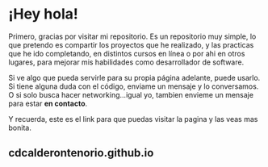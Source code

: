 # ¡Hey hola!

Primero, gracias por visitar mi repositorio. Es un repositorio muy simple, lo que pretendo es compartir los proyectos que he realizado, y las practicas que he ido completando, en distintos cursos en línea o por ahi en otros lugares, para mejorar  mis habilidades como desarrollador de software.

Si ve algo que pueda servirle para su propia página adelante, puede usarlo. Si tiene alguna duda con el código, enviame un mensaje y lo conversamos. O si solo busca hacer networking...igual yo, tambien envieme un mensaje para estar **en contacto**. 

Y recuerda, este es el link para que puedas visitar la pagina y las veas mas bonita.

## cdcalderontenorio.github.io
